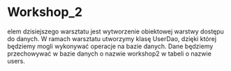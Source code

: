 # Workshop_2

elem dzisiejszego warsztatu jest wytworzenie obiektowej warstwy dostępu do danych. 
W ramach warsztatu utworzymy klasę UserDao, dzięki której będziemy mogli wykonywać operacje na bazie danych. 
Dane będziemy przechowywać w bazie danych o nazwie workshop2 w tabeli o nazwie users.